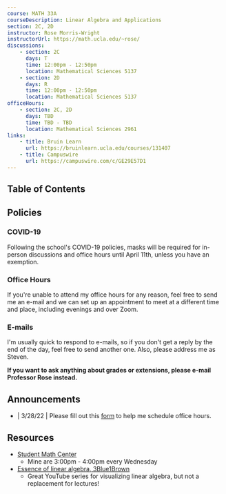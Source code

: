 ```yaml
---
course: MATH 33A
courseDescription: Linear Algebra and Applications
section: 2C, 2D
instructor: Rose Morris-Wright
instructorUrl: https://math.ucla.edu/~rose/
discussions:
    - section: 2C
      days: T
      time: 12:00pm - 12:50pm
      location: Mathematical Sciences 5137
    - section: 2D
      days: R
      time: 12:00pm - 12:50pm
      location: Mathematical Sciences 5137
officeHours:
    - section: 2C, 2D
      days: TBD
      time: TBD - TBD
      location: Mathematical Sciences 2961
links:
    - title: Bruin Learn
      url: https://bruinlearn.ucla.edu/courses/131407
    - title: Campuswire
      url: https://campuswire.com/c/GE29E57D1
---
```


## Table of Contents

## Policies

### COVID-19

Following the school's COVID-19 policies, masks will be required for in-person discussions and office hours until April 11th, unless you have an exemption.

### Office Hours

If you're unable to attend my office hours for any reason, feel free to send me an e-mail and we can set up an appointment to meet at a different time and place, including evenings and over Zoom.

### E-mails

I'm usually quick to respond to e-mails, so if you don't get a reply by the end of the day, feel free to send another one. Also, please address me as Steven.

**If you want to ask anything about grades or extensions, please e-mail Professor Rose instead.**

## Announcements

-   | 3/28/22 | Please fill out this [form](https://forms.gle/rpyxfNkby6seBDnv9) to help me schedule office hours.

## Resources

-   [Student Math Center](https://ww3.math.ucla.edu/my-calendar/)
    -   Mine are 3:00pm - 4:00pm every Wednesday
-   [Essence of linear algebra, 3Blue1Brown](https://youtube.com/playlist?list=PLZHQObOWTQDPD3MizzM2xVFitgF8hE_ab)
    -   Great YouTube series for visualizing linear algebra, but not a replacement for lectures!

<!-- ## Notes -->
